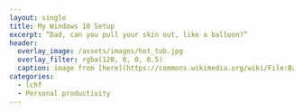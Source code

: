 ```yaml
---
layout: single
title: My Windows 10 Setup
excerpt: “Dad, can you pull your skin out, like a balloon?”
header:
  overlay_image: /assets/images/hot_tub.jpg
  overlay_filter: rgba(128, 0, 0, 0.5)
  caption: image from [here](https://commons.wikimedia.org/wiki/File:Bagby_hot_springs_oregon.jpg#file)
categories:
  - lchf
  - Personal productivity
---
```




